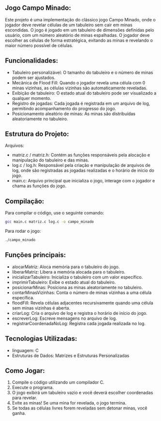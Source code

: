 ## Jogo Campo Minado:

Este projeto é uma implementação do clássico jogo Campo Minado, onde o jogador deve revelar células de um tabuleiro sem cair em minas escondidas. O jogo é jogado em um tabuleiro de dimensões definidas pelo usuário, com um número aleatório de minas espalhadas. O jogador deve escolher as células de forma estratégica, evitando as minas e revelando o maior número possível de células.



## Funcionalidades:

- Tabuleiro personalizável: O tamanho do tabuleiro e o número de minas podem ser ajustados.
- Mecânica de Flood Fill: Quando o jogador revela uma célula com 0 minas vizinhas, as células vizinhas são automaticamente reveladas.
- Exibição de tabuleiro: O estado atual do tabuleiro pode ser visualizado a qualquer momento.
- Registro de jogadas: Cada jogada é registrada em um arquivo de log, permitindo acompanhamento do progresso do jogo.
- Posicionamento aleatório de minas: As minas são distribuídas aleatoriamente no tabuleiro.


## Estrutura do Projeto:

Arquivos:

- matriz.c / matriz.h: Contém as funções responsáveis pela alocação e manipulação do tabuleiro e das minas.
- log.c / log.h: Responsável pela criação e manipulação de arquivos de log, onde são registradas as jogadas realizadas e o horário de início do jogo.
- main.c: Arquivo principal que inicializa o jogo, interage com o jogador e chama as funções do jogo.


## Compilação:

Para compilar o código, use o seguinte comando:
  ```bash
  gcc main.c matriz.c log.c -o campo_minado
  ```

Para rodar o jogo:
  ```bash
  ./campo_minado
```

## Funções principais:

- alocarMatriz: Aloca memória para o tabuleiro do jogo.
- liberarMatriz: Libera a memória alocada para o tabuleiro.
- inicializarTabuleiro: Inicializa o tabuleiro com um valor específico.
- imprimirTabuleiro: Exibe o estado atual do tabuleiro.
- posicionarMinas: Posiciona as minas aleatoriamente no tabuleiro.
- contarMinasVizinhas: Conta o número de minas vizinhas a uma célula específica.
- floodFill: Revela células adjacentes recursivamente quando uma célula sem minas vizinhas é aberta.
- criarLog: Cria o arquivo de log e registra o horário de início do jogo.
- escreverLog: Escreve mensagens no arquivo de log.
- registrarCoordenadaNoLog: Registra cada jogada realizada no log.


## Tecnologias Utilizadas:

- linguagem: C
- Estruturas de Dados: Matrizes e Estruturas Personalizadas

## Como Jogar:

1. Compile o código utilizando um compilador C.
2. Execute o programa.
3. O jogo exibirá um tabuleiro vazio e você deverá escolher coordenadas para revelar.
4. Evite as minas! Se uma mina for revelada, o jogo termina.
5. Se todas as células livres forem reveladas sem detonar minas, você ganha.
   


